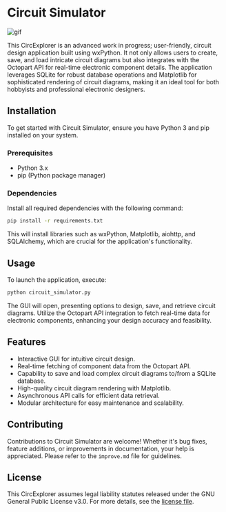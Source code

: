 # Circuit Simulator

![gif](https://github.com/LoQiseaking69/CircExplorer/blob/main/ASSETS/CircE.gif)

This CircExplorer is an advanced work in progress; user-friendly, circuit design application built using wxPython. It not only allows users to create, save, and load intricate circuit diagrams but also integrates with the Octopart API for real-time electronic component details. The application leverages SQLite for robust database operations and Matplotlib for sophisticated rendering of circuit diagrams, making it an ideal tool for both hobbyists and professional electronic designers.

## Installation

To get started with Circuit Simulator, ensure you have Python 3 and pip installed on your system.

### Prerequisites

- Python 3.x
- pip (Python package manager)

### Dependencies

Install all required dependencies with the following command:

```bash
pip install -r requirements.txt
```

This will install libraries such as wxPython, Matplotlib, aiohttp, and SQLAlchemy, which are crucial for the application's functionality.

## Usage

To launch the application, execute:

```bash
python circuit_simulator.py
```

The GUI will open, presenting options to design, save, and retrieve circuit diagrams. Utilize the Octopart API integration to fetch real-time data for electronic components, enhancing your design accuracy and feasibility.

## Features

- Interactive GUI for intuitive circuit design.
- Real-time fetching of component data from the Octopart API.
- Capability to save and load complex circuit diagrams to/from a SQLite database.
- High-quality circuit diagram rendering with Matplotlib.
- Asynchronous API calls for efficient data retrieval.
- Modular architecture for easy maintenance and scalability.

## Contributing

Contributions to Circuit Simulator are welcome! Whether it's bug fixes, feature additions, or improvements in documentation, your help is appreciated. Please refer to the `improve.md` file for guidelines.

## License

This CircExplorer assumes legal liability statutes released under the GNU General Public License v3.0. For more details, see the [license file](https://github.com/LoQiseaking69/CircExplorer/blob/main/LICENSE).